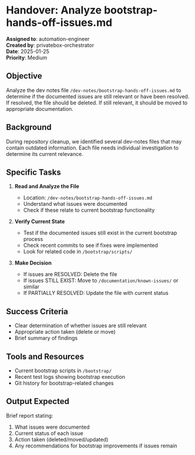 # Handover: Analyze bootstrap-hands-off-issues.md

**Assigned to**: automation-engineer  
**Created by**: privatebox-orchestrator  
**Date**: 2025-01-25  
**Priority**: Medium  

## Objective

Analyze the dev notes file `/dev-notes/bootstrap-hands-off-issues.md` to determine if the documented issues are still relevant or have been resolved. If resolved, the file should be deleted. If still relevant, it should be moved to appropriate documentation.

## Background

During repository cleanup, we identified several dev-notes files that may contain outdated information. Each file needs individual investigation to determine its current relevance.

## Specific Tasks

1. **Read and Analyze the File**
   - Location: `/dev-notes/bootstrap-hands-off-issues.md`
   - Understand what issues were documented
   - Check if these relate to current bootstrap functionality

2. **Verify Current State**
   - Test if the documented issues still exist in the current bootstrap process
   - Check recent commits to see if fixes were implemented
   - Look for related code in `/bootstrap/scripts/`

3. **Make Decision**
   - If issues are RESOLVED: Delete the file
   - If issues STILL EXIST: Move to `/documentation/known-issues/` or similar
   - If PARTIALLY RESOLVED: Update the file with current status

## Success Criteria

- Clear determination of whether issues are still relevant
- Appropriate action taken (delete or move)
- Brief summary of findings

## Tools and Resources

- Current bootstrap scripts in `/bootstrap/`
- Recent test logs showing bootstrap execution
- Git history for bootstrap-related changes

## Output Expected

Brief report stating:
1. What issues were documented
2. Current status of each issue
3. Action taken (deleted/moved/updated)
4. Any recommendations for bootstrap improvements if issues remain